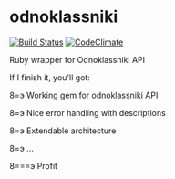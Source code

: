 # odnoklassniki
[![Build Status](https://travis-ci.org/gazay/odnoklassniki.svg)](http://travis-ci.org/gazay/odnoklassniki) [![CodeClimate](https://d3s6mut3hikguw.cloudfront.net/github/gazay/odnoklassniki/badges/gpa.svg)](https://codeclimate.com/github/gazay/odnoklassniki)

Ruby wrapper for Odnoklassniki API

If I finish it, you'll got:

8=э Working gem for odnoklassniki API

8=э Nice error handling with descriptions

8=э Extendable architecture

8=э ...

8===э Profit
